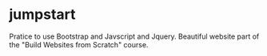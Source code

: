 # jumpstart

Pratice to use Bootstrap and Javscript and Jquery.
Beautiful website part of the "Build Websites from Scratch" course.

